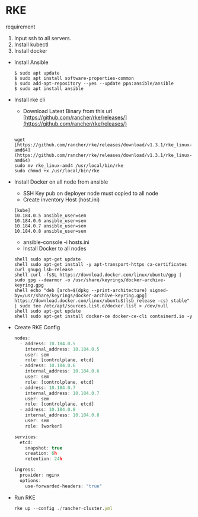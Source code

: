 # RKE
requirement
1. Input ssh to all servers.
2. Install kubectl 
3. Install docker


- Install Ansible
    
    ```
    $ sudo apt update
    $ sudo apt install software-properties-common
    $ sudo add-apt-repository --yes --update ppa:ansible/ansible
    $ sudo apt install ansible
    ```
    
- Install rke cli
    - Download Latest Binary from this url [https://github.com/rancher/rke/releases/](https://github.com/rancher/rke/releases/)
    
    ```
    
    wget [https://github.com/rancher/rke/releases/download/v1.3.1/rke_linux-amd64](https://github.com/rancher/rke/releases/download/v1.3.1/rke_linux-amd64)
    sudo mv rke_linux-amd4 /usr/local/bin/rke
    sudo chmod +x /usr/local/bin/rke
    ```
    
- Install Docker on all node from ansible
    - SSH Key pub on deployer node must copied to all node
    - Create inventory Host (host.ini)
    
    ```
    [kube]
    10.184.0.5 ansible_user=sem
    10.184.0.6 ansible_user=sem
    10.184.0.7 ansible_user=sem
    10.184.0.8 ansible_user=sem
    ```
    
    - ansible-console -i hosts.ini
    - Install Docker to all nodes
    
    ```
    shell sudo apt-get update
    shell sudo apt-get install -y apt-transport-https ca-certificates curl gnupg lsb-release
    shell curl -fsSL https://download.docker.com/linux/ubuntu/gpg | sudo gpg --dearmor -o /usr/share/keyrings/docker-archive-keyring.gpg
    shell echo "deb [arch=$(dpkg --print-architecture) signed-by=/usr/share/keyrings/docker-archive-keyring.gpg] https://download.docker.com/linux/ubuntu$(lsb_release -cs) stable" | sudo tee /etc/apt/sources.list.d/docker.list > /dev/null
    shell sudo apt-get update
    shell sudo apt-get install docker-ce docker-ce-cli containerd.io -y
    ```
    
- Create RKE Config
    
    ```jsx
    nodes:
      - address: 10.184.0.5
        internal_address: 10.184.0.5
        user: sem
        role: [controlplane, etcd]
      - address: 10.184.0.6
        internal_address: 10.184.0.6
        user: sem
        role: [controlplane, etcd]
      - address: 10.184.0.7
        internal_address: 10.184.0.7
        user: sem
        role: [controlplane, etcd]
      - address: 10.184.0.8
        internal_address: 10.184.0.8 
        user: sem
        role: [worker]
    
    services:
      etcd:
        snapshot: true
        creation: 6h
        retention: 24h
    
    ingress:
      provider: nginx
      options:
        use-forwarded-headers: "true"
    ```
    
- Run RKE
    
    ```jsx
    rke up --config ./rancher-cluster.yml
    ```
